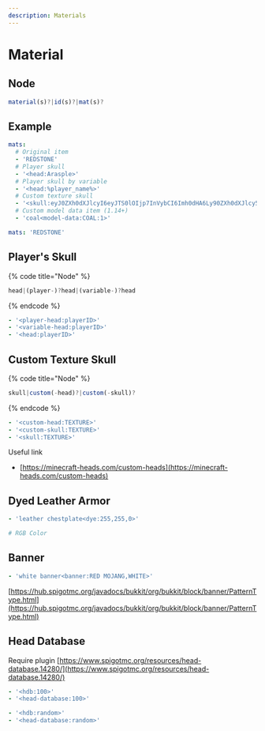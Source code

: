 ```yaml
---
description: Materials
---
```


# Material

## **Node**

```javascript
material(s)?|id(s)?|mat(s)?
```

## Example

```yaml
mats:
  # Original item
  - 'REDSTONE'
  # Player skull
  - '<head:Arasple>'
  # Player skull by variable
  - '<head:%player_name%>'
  # Custom texture skull
  - '<skull:eyJ0ZXh0dXJlcyI6eyJTS0lOIjp7InVybCI6Imh0dHA6Ly90ZXh0dXJlcy5taW5lY3JhZnQubmV0L3RleHR1cmUvYjU1MzE0MWFhYmU4OWE4YTU4MDRhMTcyMTMzYjQzZDVkMGVlMDU0OWNjMTlkYjAzODU2ODQwNDNjZmE5NDZhNSJ9fX0>'
  # Custom model data item (1.14+)
  - 'coal<model-data:COAL:1>'
```

```yaml
mats: 'REDSTONE'
```

## Player's Skull

{% code title="Node" %}
```javascript
head|(player-)?head|(variable-)?head
```
{% endcode %}

```yaml
- '<player-head:playerID>'
- '<variable-head:playerID>'
- '<head:playerID>'
```

## Custom Texture Skull

{% code title="Node" %}
```javascript
skull|custom(-head)?|custom(-skull)?
```
{% endcode %}

```yaml
- '<custom-head:TEXTURE>'
- '<custom-skull:TEXTURE>'
- '<skull:TEXTURE>'
```

Useful link

* [https://minecraft-heads.com/custom-heads](https://minecraft-heads.com/custom-heads)

## Dyed Leather Armor

```yaml
- 'leather chestplate<dye:255,255,0>'

# RGB Color
```

## Banner

```yaml
- 'white banner<banner:RED MOJANG,WHITE>'
```

[https://hub.spigotmc.org/javadocs/bukkit/org/bukkit/block/banner/PatternType.html](https://hub.spigotmc.org/javadocs/bukkit/org/bukkit/block/banner/PatternType.html)

## Head Database

Require plugin [https://www.spigotmc.org/resources/head-database.14280/](https://www.spigotmc.org/resources/head-database.14280/)

```yaml
- '<hdb:100>'
- '<head-database:100>'

- '<hdb:random>'
- '<head-database:random>'
```

